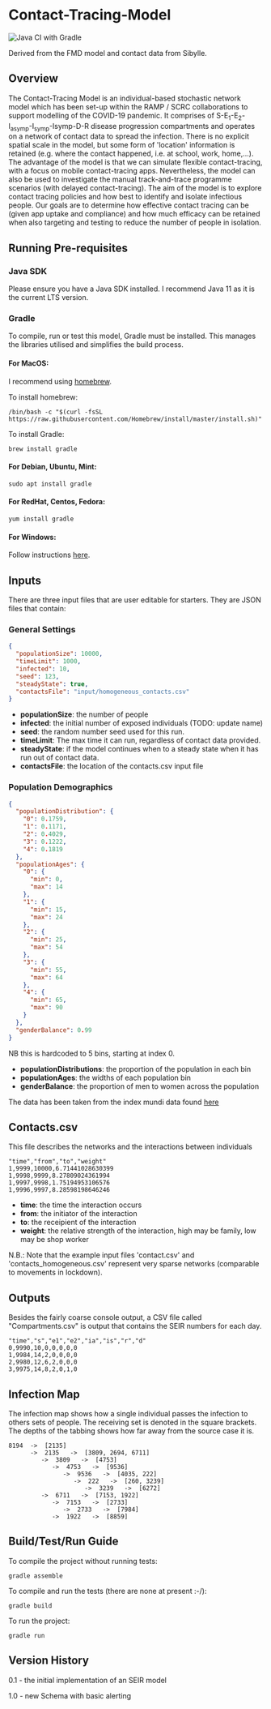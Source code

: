 # Contact-Tracing-Model

![Java CI with Gradle](https://github.com/ScottishCovidResponse/Contact-Tracing-Model/workflows/Java%20CI%20with%20Gradle/badge.svg)

Derived from the FMD model and contact data from Sibylle.

## Overview

The Contact-Tracing Model is an individual-based stochastic network model which has been set-up within the RAMP / SCRC collaborations to support modelling of the COVID-19 pandemic. It comprises of S-E<sub>1</sub>-E<sub>2</sub>-I<sub>asymp</sub>-I<sub>symp</sub>-I<sev>symp</sub>-D-R disease progression compartments and operates on a network of contact data to spread the infection. There is no explicit spatial scale in the model, but some form of 'location' information is retained (e.g. where the contact happened, i.e. at school, work, home,...). The advantage of the model is that we can simulate flexible contact-tracing, with a focus on mobile contact-tracing apps. Nevertheless, the model can also be used to investigate the manual track-and-trace programme scenarios (with delayed contact-tracing). The aim of the model is to explore contact tracing policies and how best to identify and isolate infectious people. Our goals are to determine how effective contact tracing can be (given app uptake and compliance) and how much efficacy can be retained when also targeting and testing to reduce the number of people in isolation.


## Running Pre-requisites
### Java SDK
Please ensure you have a Java SDK installed. I recommend Java 11 as it is the current LTS version.

### Gradle
To compile, run or test this model, Gradle must be installed. This manages the libraries utilised and simplifies the build process.

#### For MacOS:
I recommend using [homebrew](www.brew.sh). 

To install homebrew:
```shell script
/bin/bash -c "$(curl -fsSL https://raw.githubusercontent.com/Homebrew/install/master/install.sh)"
```

To install Gradle:
```shell script
brew install gradle
```

#### For Debian, Ubuntu, Mint:
```shell script
sudo apt install gradle
``` 

#### For RedHat, Centos, Fedora:
```shell script
yum install gradle
```

#### For Windows:

Follow instructions [here](https://gradle.org/install/).

## Inputs

There are three input files that are user editable for starters. They are JSON files that contain:

### General Settings

```json
{
  "populationSize": 10000,
  "timeLimit": 1000,
  "infected": 10,
  "seed": 123,
  "steadyState": true,
  "contactsFile": "input/homogeneous_contacts.csv"
}
```

* **populationSize**: the number of people
* **infected**: the initial number of exposed individuals (TODO: update name)
* **seed**: the random number seed used for this run. 
* **timeLimit**: The max time it can run, regardless of contact data provided.
* **steadyState**: if the model continues when to a steady state when it has run out of contact data. 
* **contactsFile**: the location of the contacts.csv input file

### Population Demographics
```json
{
  "populationDistribution": {
    "0": 0.1759,
    "1": 0.1171,
    "2": 0.4029,
    "3": 0.1222,
    "4": 0.1819
  },
  "populationAges": {
    "0": {
      "min": 0,
      "max": 14
    },
    "1": {
      "min": 15,
      "max": 24
    },
    "2": {
      "min": 25,
      "max": 54
    },
    "3": {
      "min": 55,
      "max": 64
    },
    "4": {
      "min": 65,
      "max": 90
    }
  },
  "genderBalance": 0.99
}
```

NB this is hardcoded to 5 bins, starting at index 0. 

* **populationDistributions**: the proportion of the population in each bin
* **populationAges**: the widths of each population bin
* **genderBalance**: the proportion of men to women across the population

The data has been taken from the index mundi data found [here](https://www.indexmundi.com/united_kingdom/demographics_profile.html)

## Contacts.csv

This file describes the networks and the interactions between individuals

```csv
"time","from","to","weight"
1,9999,10000,6.71441028630399
1,9998,9999,8.27809024361994
1,9997,9998,1.75194953106576
1,9996,9997,8.28598198646246
```

* **time**: the time the interaction occurs
* **from**: the initiator of the interaction
* **to**: the receipient of the interaction
* **weight**: the relative strength of the interaction, high may be family, low may be shop worker

N.B.: Note that the example input files 'contact.csv' and 'contacts_homogeneous.csv' represent very sparse networks (comparable to movements in lockdown).


## Outputs

Besides the fairly coarse console output, a CSV file called "Compartments.csv" is output that contains the SEIR numbers for each day. 

```csv
"time","s","e1","e2","ia","is","r","d"
0,9990,10,0,0,0,0,0
1,9984,14,2,0,0,0,0
2,9980,12,6,2,0,0,0
3,9975,14,8,2,0,1,0
```

## Infection Map

The infection map shows how a single individual passes the infection to others sets of people. The receiving set is denoted in the square brackets. The depths of the tabbing shows how far away from the source case it is. 

```
8194  ->  [2135]
      ->  2135   ->  [3809, 2694, 6711]
         ->  3809   ->  [4753]
            ->  4753   ->  [9536]
               ->  9536   ->  [4035, 222]
                  ->  222   ->  [260, 3239]
                     ->  3239   ->  [6272]
         ->  6711   ->  [7153, 1922]
            ->  7153   ->  [2733]
               ->  2733   ->  [7984]
            ->  1922   ->  [8859]
```


## Build/Test/Run Guide

To compile the project without running tests:
```shell script
gradle assemble
```

To compile and run the tests (there are none at present :-/):
```shell script
gradle build
```

To run the project:
```shell script
gradle run
```

## Version History

0.1 - the initial implementation of an SEIR model

1.0 - new Schema with basic alerting


